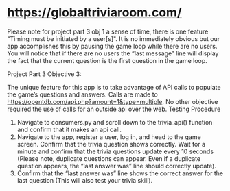 # https://globaltriviaroom.com/

Please note for project part 3 obj 1 a sense of time, there is one feature "Timing must be initiated by a user[s]". It is no immediately obvious but our app accomplishes this by pausing the game loop while there are no users. You will notice that if there are no users the “last message” line will display the fact that the current question is the first question in the game loop.


Project Part 3 Objective 3:

The unique feature for this app is to take advantage of API calls to populate the game’s questions and answers. Calls are made to https://opentdb.com/api.php?amount=1&type=multiple. No other objective required the use of calls for an outside api over the web. 
Testing Procedure
1.	Navigate to consumers.py and scroll down to the trivia_api() function and confirm that it makes an api call.
2.	Navigate to the app, register a user, log in, and head to the game screen. Confirm that the trivia question shows correctly. Wait for a minute and confirm that the trivia questions update every 10 seconds (Please note, duplicate questions can appear. Even if a duplicate question appears, the “last answer was” line should correctly update).
3.	Confirm that the “last answer was” line shows the correct answer for the last question (This will also test your trivia skill).
